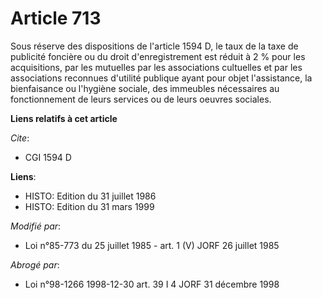 # Article 713

Sous réserve des dispositions de l'article 1594 D, le taux de la taxe de publicité foncière ou du droit d'enregistrement est
réduit à 2 % pour les acquisitions, par les mutuelles par les associations cultuelles et par les associations reconnues
d'utilité publique ayant pour objet l'assistance, la bienfaisance ou l'hygiène sociale, des immeubles nécessaires au
fonctionnement de leurs services ou de leurs oeuvres sociales.

**Liens relatifs à cet article**

_Cite_:

  - CGI 1594 D

**Liens**:

  - HISTO: Edition du 31 juillet 1986
  - HISTO: Edition du 31 mars 1999

_Modifié par_:

  - Loi n°85-773 du 25 juillet 1985 - art. 1 (V) JORF 26 juillet 1985

_Abrogé par_:

  - Loi n°98-1266 1998-12-30 art. 39 I 4 JORF 31 décembre 1998
